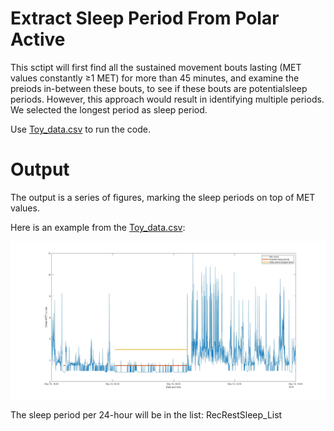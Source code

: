# Extract Sleep Period From Polar Active

This sctipt will first find all the sustained movement bouts lasting (MET values constantly ≥1 MET) for more than 45 minutes, and examine the preiods in-between these bouts, to see if these bouts are potentialsleep periods. However, this approach would result in identifying multiple periods. We selected the longest period as sleep period.

Use [Toy_data.csv](https://github.com/vahidfrr/SleepFromPolarActive/blob/main/Toy_data.csv) to run the code. 

# Output

The output is a series of figures, marking the sleep periods on top of MET values. 

Here is an example from the  [Toy_data.csv](https://github.com/vahidfrr/SleepFromPolarActive/blob/main/Toy_data.csv):

<img src="https://github.com/vahidfrr/SleepFromPolarActive/blob/master/Example of output.jpg" alt="selfie">

The sleep period per 24-hour will be in the list: RecRestSleep_List
